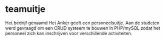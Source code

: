 # teamuitje
Het bedrijf genaamd Het Anker geeft een personeelsuitje. Aan de studeten werd gevraagd om een CRUD systeem te bouwen in PHP/mySQL zodat het personeel zich kan inschrijven voor verschillende activiteiten.
